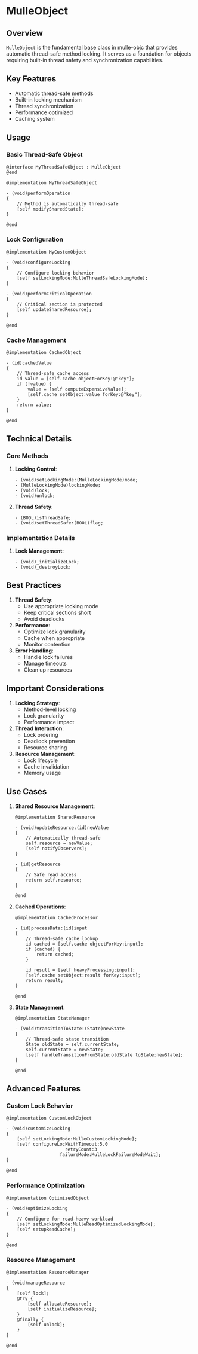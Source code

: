 # MulleObject

## Overview

`MulleObject` is the fundamental base class in mulle-objc that provides
automatic thread-safe method locking. It serves as a foundation for objects
requiring built-in thread safety and synchronization capabilities.

## Key Features

-   Automatic thread-safe methods
-   Built-in locking mechanism
-   Thread synchronization
-   Performance optimized
-   Caching system

## Usage

### Basic Thread-Safe Object

``` objc
@interface MyThreadSafeObject : MulleObject
@end

@implementation MyThreadSafeObject

- (void)performOperation
{
    // Method is automatically thread-safe
    [self modifySharedState];
}

@end
```

### Lock Configuration

``` objc
@implementation MyCustomObject

- (void)configureLocking
{
    // Configure locking behavior
    [self setLockingMode:MulleThreadSafeLockingMode];
}

- (void)performCriticalOperation
{
    // Critical section is protected
    [self updateSharedResource];
}

@end
```

### Cache Management

``` objc
@implementation CachedObject

- (id)cachedValue
{
    // Thread-safe cache access
    id value = [self.cache objectForKey:@"key"];
    if (!value) {
        value = [self computeExpensiveValue];
        [self.cache setObject:value forKey:@"key"];
    }
    return value;
}

@end
```

## Technical Details

### Core Methods

1.  **Locking Control**:

    ``` objc
    - (void)setLockingMode:(MulleLockingMode)mode;
    - (MulleLockingMode)lockingMode;
    - (void)lock;
    - (void)unlock;
    ```

2.  **Thread Safety**:

    ``` objc
    - (BOOL)isThreadSafe;
    - (void)setThreadSafe:(BOOL)flag;
    ```

### Implementation Details

1.  **Lock Management**:

    ``` objc
    - (void)_initializeLock;
    - (void)_destroyLock;
    ```

## Best Practices

1.  **Thread Safety**:
    -   Use appropriate locking mode
    -   Keep critical sections short
    -   Avoid deadlocks
2.  **Performance**:
    -   Optimize lock granularity
    -   Cache when appropriate
    -   Monitor contention
3.  **Error Handling**:
    -   Handle lock failures
    -   Manage timeouts
    -   Clean up resources

## Important Considerations

1.  **Locking Strategy**:
    -   Method-level locking
    -   Lock granularity
    -   Performance impact
2.  **Thread Interaction**:
    -   Lock ordering
    -   Deadlock prevention
    -   Resource sharing
3.  **Resource Management**:
    -   Lock lifecycle
    -   Cache invalidation
    -   Memory usage

## Use Cases

1.  **Shared Resource Management**:

    ``` objc
    @implementation SharedResource

    - (void)updateResource:(id)newValue
    {
        // Automatically thread-safe
        self.resource = newValue;
        [self notifyObservers];
    }

    - (id)getResource
    {
        // Safe read access
        return self.resource;
    }

    @end
    ```

2.  **Cached Operations**:

    ``` objc
    @implementation CachedProcessor

    - (id)processData:(id)input
    {
        // Thread-safe cache lookup
        id cached = [self.cache objectForKey:input];
        if (cached) {
            return cached;
        }

        id result = [self heavyProcessing:input];
        [self.cache setObject:result forKey:input];
        return result;
    }

    @end
    ```

3.  **State Management**:

    ``` objc
    @implementation StateManager

    - (void)transitionToState:(State)newState
    {
        // Thread-safe state transition
        State oldState = self.currentState;
        self.currentState = newState;
        [self handleTransitionFromState:oldState toState:newState];
    }

    @end
    ```

## Advanced Features

### Custom Lock Behavior

``` objc
@implementation CustomLockObject

- (void)customizeLocking
{
    [self setLockingMode:MulleCustomLockingMode];
    [self configureLockWithTimeout:5.0
                      retryCount:3
                    failureMode:MulleLockFailureModeWait];
}

@end
```

### Performance Optimization

``` objc
@implementation OptimizedObject

- (void)optimizeLocking
{
    // Configure for read-heavy workload
    [self setLockingMode:MulleReadOptimizedLockingMode];
    [self setupReadCache];
}

@end
```

### Resource Management

``` objc
@implementation ResourceManager

- (void)manageResource
{
    [self lock];
    @try {
        [self allocateResource];
        [self initializeResource];
    }
    @finally {
        [self unlock];
    }
}

@end
```
